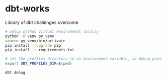 # dbt-works

Library of dbt challenges overcome

```bash
# setup python virtual environment locally
python -m venv py_venv
source py_venv/bin/activate
pip install --upgrade pip
pip install -r requirements.txt
```

```bash
# set the profiles directory in an environment variable, so debug points to the right files
export DBT_PROFILES_DIR=$(pwd)

dbt debug

```
